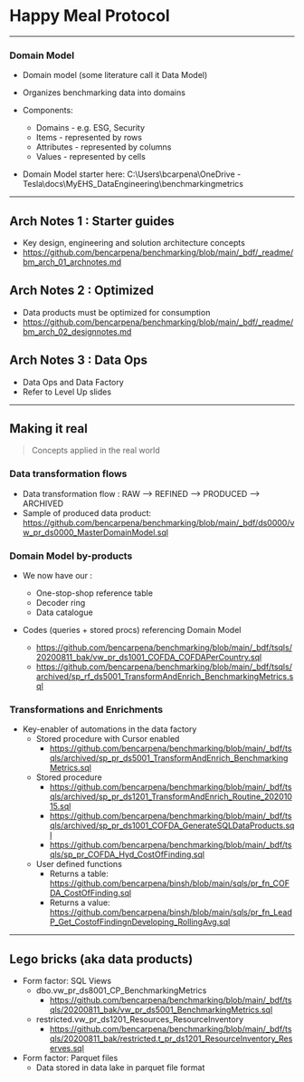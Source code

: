 # Happy Meal Protocol
---
### Domain Model
- Domain model (some literature call it Data Model)
- Organizes benchmarking data into domains
- Components:
    - Domains - e.g. ESG, Security
    - Items - represented by rows
    - Attributes - represented by columns
    - Values - represented by cells

- Domain Model starter here: C:\Users\bcarpena\OneDrive - Tesla\docs\MyEHS\_DataEngineering\benchmarkingmetrics
---
## Arch Notes 1 : Starter guides
- Key design, engineering and solution architecture concepts
- https://github.com/bencarpena/benchmarking/blob/main/_bdf/_readme/bm_arch_01_archnotes.md

## Arch Notes 2 : Optimized
- Data products must be optimized for consumption
- https://github.com/bencarpena/benchmarking/blob/main/_bdf/_readme/bm_arch_02_designnotes.md


## Arch Notes 3 : Data Ops
- Data Ops and Data Factory
- Refer to Level Up slides

---
## Making it real
> Concepts applied in the real world

### Data transformation flows
- Data transformation flow : RAW --> REFINED --> PRODUCED --> ARCHIVED
- Sample of produced data product: https://github.com/bencarpena/benchmarking/blob/main/_bdf/ds0000/vw_pr_ds0000_MasterDomainModel.sql


### Domain Model by-products
- We now have our :
    - One-stop-shop reference table
    - Decoder ring
    - Data catalogue

- Codes (queries + stored procs) referencing Domain Model
    - https://github.com/bencarpena/benchmarking/blob/main/_bdf/tsqls/20200811_bak/vw_pr_ds1001_COFDA_COFDAPerCountry.sql
    - https://github.com/bencarpena/benchmarking/blob/main/_bdf/tsqls/archived/sp_rf_ds5001_TransformAndEnrich_BenchmarkingMetrics.sql

### Transformations and Enrichments
- Key-enabler of automations in the data factory
    - Stored procedure with Cursor enabled
        - https://github.com/bencarpena/benchmarking/blob/main/_bdf/tsqls/archived/sp_pr_ds5001_TransformAndEnrich_BenchmarkingMetrics.sql
    - Stored procedure
        - https://github.com/bencarpena/benchmarking/blob/main/_bdf/tsqls/archived/sp_pr_ds1201_TransformAndEnrich_Routine_20201015.sql
        - https://github.com/bencarpena/benchmarking/blob/main/_bdf/tsqls/archived/sp_pr_ds1001_COFDA_GenerateSQLDataProducts.sql
        - https://github.com/bencarpena/benchmarking/blob/main/_bdf/tsqls/sp_pr_COFDA_Hyd_CostOfFinding.sql
    - User defined functions
        - Returns a table: https://github.com/bencarpena/binsh/blob/main/sqls/pr_fn_COFDA_CostOfFinding.sql
        - Returns a value: https://github.com/bencarpena/binsh/blob/main/sqls/pr_fn_LeadP_Get_CostofFindingnDeveloping_RollingAvg.sql
---
## Lego bricks (aka data products)
- Form factor: SQL Views
    - dbo.vw_pr_ds8001_CP_BenchmarkingMetrics
        - https://github.com/bencarpena/benchmarking/blob/main/_bdf/tsqls/20200811_bak/vw_pr_ds5001_BenchmarkingMetrics.sql
    - restricted.vw_pr_ds1201_Resources_ResourceInventory
        - https://github.com/bencarpena/benchmarking/blob/main/_bdf/tsqls/20200811_bak/restricted.t_pr_ds1201_ResourceInventory_Reserves.sql
- Form factor: Parquet files
    - Data stored in data lake in parquet file format
